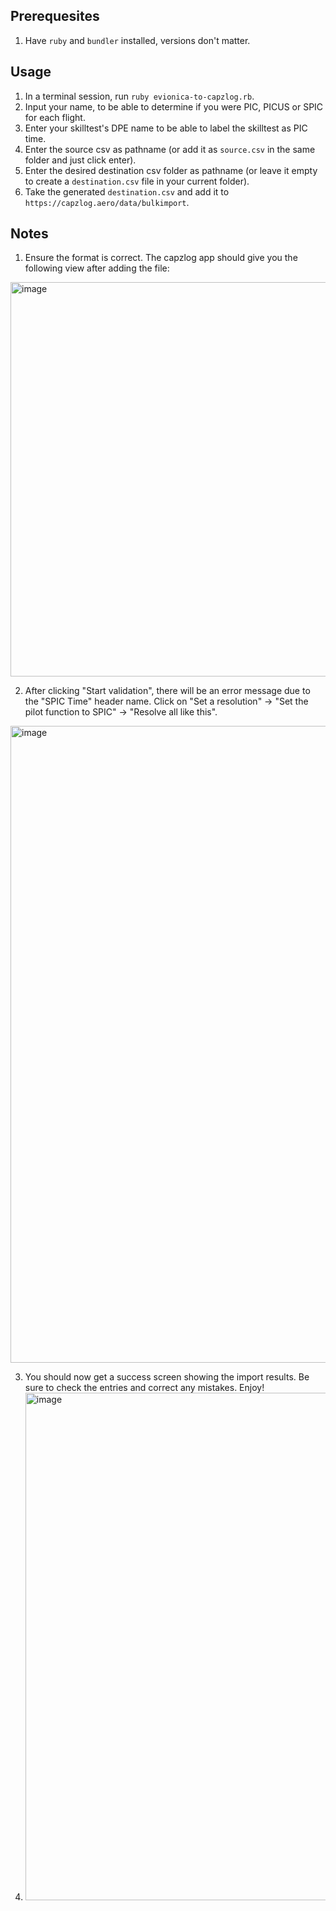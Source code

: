 ## Prerequesites

1. Have `ruby` and `bundler` installed, versions don't matter.

## Usage

1. In a terminal session, run `ruby evionica-to-capzlog.rb`.
2. Input your name, to be able to determine if you were PIC, PICUS or SPIC for each flight.
3. Enter your skilltest's DPE name to be able to label the skilltest as PIC time.
4. Enter the source csv as pathname (or add it as `source.csv` in the same folder and just click enter).
5. Enter the desired destination csv folder as pathname (or leave it empty to create a `destination.csv` file in your current folder).
6. Take the generated `destination.csv` and add it to `https://capzlog.aero/data/bulkimport`.

## Notes
1. Ensure the format is correct. The capzlog app should give you the following view after adding the file:
<img width="631" alt="image" src="https://github.com/user-attachments/assets/4cb78433-3362-44fb-9e37-7c12a69d83da">

2. After clicking "Start validation", there will be an error message due to the "SPIC Time" header name. Click on "Set a resolution" -> "Set the pilot function to SPIC" -> "Resolve all like this".
<img width="1019" alt="image" src="https://github.com/user-attachments/assets/2e082dc0-e050-43c9-86fe-8fb388a906e3">

3. You should now get a success screen showing the import results. Be sure to check the entries and correct any mistakes. Enjoy!
4. <img width="812" alt="image" src="https://github.com/user-attachments/assets/548ad903-4368-4903-912b-a74049be74be">

